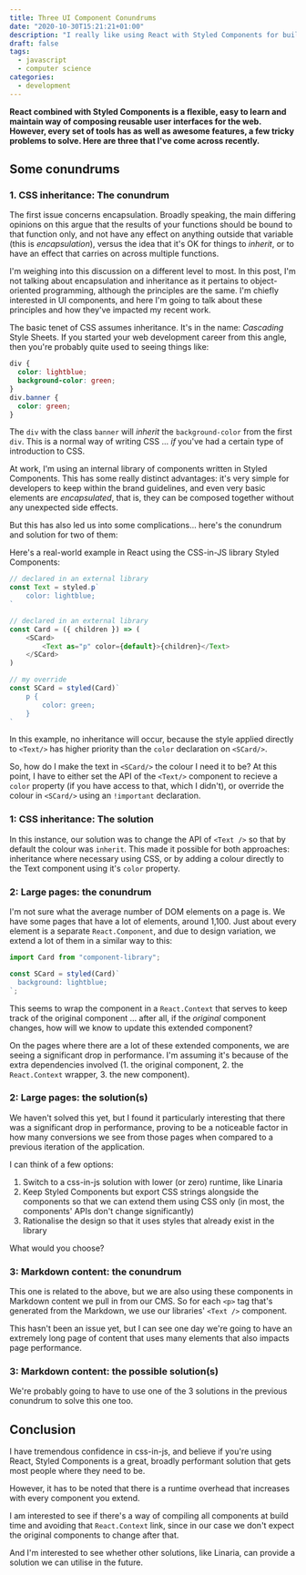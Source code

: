 ```yaml
---
title: Three UI Component Conundrums
date: "2020-10-30T15:21:21+01:00"
description: "I really like using React with Styled Components for building effective user interfaces. However I have recently come across three conundrums to solve."
draft: false
tags:
  - javascript
  - computer science
categories:
  - development
---
```


**React combined with Styled Components is a flexible, easy to learn and maintain way of composing reusable user interfaces for the web. However, every set of tools has as well as awesome features, a few tricky problems to solve. Here are three that I've come across recently.**

## Some conundrums

### 1. CSS inheritance: The conundrum

The first issue concerns encapsulation. Broadly speaking, the main differing opinions on this argue that the results of your functions should be bound to that function only, and not have any effect on anything outside that variable (this is _encapsulation_), versus the idea that it's OK for things to _inherit_, or to have an effect that carries on across multiple functions.

I'm weighing into this discussion on a different level to most. In this post, I'm not talking about encapsulation and inheritance as it pertains to object-oriented programming, although the principles are the same. I'm chiefly interested in UI components, and here I'm going to talk about these principles and how they've impacted my recent work.

The basic tenet of CSS assumes inheritance. It's in the name: _Cascading_ Style Sheets. If you started your web development career from this angle, then you're probably quite used to seeing things like:

```css
div {
  color: lightblue;
  background-color: green;
}
div.banner {
  color: green;
}
```

The `div` with the class `banner` will _inherit_ the `background-color` from the first `div`. This is a normal way of writing CSS ... _if_ you've had a certain type of introduction to CSS.

At work, I'm using an internal library of components written in Styled Components. This has some really distinct advantages: it's very simple for developers to keep within the brand guidelines, and even very basic elements are _encapsulated_, that is, they can be composed together without any unexpected side effects.

But this has also led us into some complications... here's the conundrum and solution for two of them:

Here's a real-world example in React using the CSS-in-JS library Styled Components:

```javascript
// declared in an external library
const Text = styled.p`
    color: lightblue;
`

// declared in an external library
const Card = ({ children }) => (
    <SCard>
        <Text as="p" color={default}>{children}</Text>
    </SCard>
)

// my override
const SCard = styled(Card)`
    p {
        color: green;
    }
`
```

In this example, no inheritance will occur, because the style applied directly to `<Text/>` has higher priority than the `color` declaration on `<SCard/>`.

So, how do I make the text in `<SCard/>` the colour I need it to be? At this point, I have to either set the API of the `<Text/>` component to recieve a `color` property (if you have access to that, which I didn't), or override the colour in `<SCard/>` using an `!important` declaration.

### 1: CSS inheritance: The solution

In this instance, our solution was to change the API of `<Text />` so that by default the colour was `inherit`. This made it possible for both approaches: inheritance where necessary using CSS, or by adding a colour directly to the Text component using it's `color` property.

### 2: Large pages: the conundrum

I'm not sure what the average number of DOM elements on a page is. We have some pages that have a lot of elements, around 1,100. Just about every element is a separate `React.Component`, and due to design variation, we extend a lot of them in a similar way to this:

```javascript
import Card from "component-library";

const SCard = styled(Card)`
  background: lightblue;
`;
```

This seems to wrap the component in a `React.Context` that serves to keep track of the original component ... after all, if the _original_ component changes, how will we know to update this extended component?

On the pages where there are a lot of these extended components, we are seeing a significant drop in performance. I'm assuming it's because of the extra dependencies involved (1. the original component, 2. the `React.Context` wrapper, 3. the new component).

### 2: Large pages: the solution(s)

We haven't solved this yet, but I found it particularly interesting that there was a significant drop in performance, proving to be a noticeable factor in how many conversions we see from those pages when compared to a previous iteration of the application.

I can think of a few options:

1. Switch to a css-in-js solution with lower (or zero) runtime, like Linaria
2. Keep Styled Components but export CSS strings alongside the components so that we can extend them using CSS only (in most, the components' APIs don't change significantly)
3. Rationalise the design so that it uses styles that already exist in the library

What would you choose?

### 3: Markdown content: the conundrum

This one is related to the above, but we are also using these components in Markdown content we pull in from our CMS. So for each `<p>` tag that's generated from the Markdown, we use our libraries' `<Text />` component.

This hasn't been an issue yet, but I can see one day we're going to have an extremely long page of content that uses many elements that also impacts page performance.

### 3: Markdown content: the possible solution(s)

We're probably going to have to use one of the 3 solutions in the previous conundrum to solve this one too.

## Conclusion

I have tremendous confidence in css-in-js, and believe if you're using React, Styled Components is a great, broadly performant solution that gets most people where they need to be.

However, it has to be noted that there is a runtime overhead that increases with every component you extend.

I am interested to see if there's a way of compiling all components at build time and avoiding that `React.Context` link, since in our case we don't expect the original components to change after that.

And I'm interested to see whether other solutions, like Linaria, can provide a solution we can utilise in the future.
